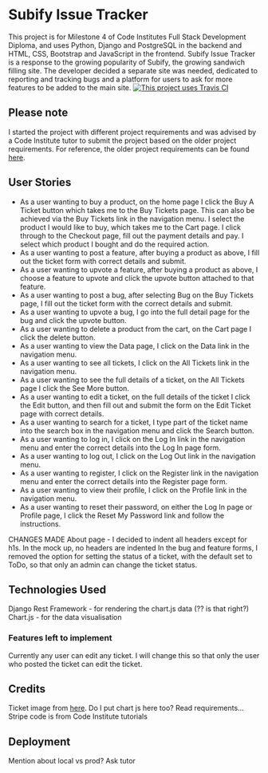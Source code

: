# Subify Issue Tracker
This project is for Milestone 4 of Code Institutes Full Stack Development Diploma, and uses Python, Django and PostgreSQL in the backend and HTML, CSS, Bootstrap and JavaScript in the frontend.
Subify Issue Tracker is a response to the growing popularity of Subify, the growing sandwich filling site. The developer decided a separate site was needed, dedicated to reporting and tracking bugs and a platform for users to ask for more features to be added to the main site.
[![This project uses Travis CI](https://travis-ci.org/jamesahorne/milestone-4.svg?branch=master)](https://travis-ci.org/jamesahorne/milestone-4)

## Please note
I started the project with different project requirements and was advised by a Code Institute tutor to submit the project based on the older project requirements. For reference, the older project requirements can be found [here](https://github.com/jamesahorne/milestone_4/blob/master/project_requirements.md).

## User Stories
- As a user wanting to buy a product, on the home page I click the Buy A Ticket button which takes me to the Buy Tickets page. This can also be achieved via the Buy Tickets link in the navigation menu. I select the product I would like to buy, which takes me to the Cart page. I click through to the Checkout page, fill out the payment details and pay. I select which product I bought and do the required action.
- As a user wanting to post a feature, after buying a product as above, I fill out the ticket form with correct details and submit.
- As a user wanting to upvote a feature, after buying a product as above, I choose a feature to upvote and click the upvote button attached to that feature.
- As a user wanting to post a bug, after selecting Bug on the Buy Tickets page, I fill out the ticket form with the correct details and submit.
- As a user wanting to upvote a bug, I go into the full detail page for the bug and click the upvote button.
- As a user wanting to delete a product from the cart, on the Cart page I click the delete button.
- As a user wanting to view the Data page, I click on the Data link in the navigation menu.
- As a user wanting to see all tickets, I click on the All Tickets link in the navigation menu.
- As a user wanting to see the full details of a ticket, on the All Tickets page I click the See More button.
- As a user wanting to edit a ticket, on the full details of the ticket I click the Edit button, and then fill out and submit the form on the Edit Ticket page with correct details.
- As a user wanting to search for a ticket, I type part of the ticket name into the search box in the navigation menu and click the Search button.
- As a user wanting to log in, I click on the Log In link in the navigation menu and enter the correct details into the Log In page form.
- As a user wanting to log out, I click on the Log Out link in the navigation menu.
- As a user wanting to register, I click on the Register link in the navigation menu and enter the correct details into the Register page form.
- As a user wanting to view their profile, I click on the Profile link in the navigation menu.
- As a user wanting to reset their password, on either the Log In page or Profile page, I click the Reset My Password link and follow the instructions.

CHANGES MADE
About page - I decided to indent all headers except for h1s. In the mock up, no headers are indented
In the bug and feature forms, I removed the option for setting the status of a ticket, with the default set to ToDo, so that only an admin can change the ticket status.

## Technologies Used
Django Rest Framework - for rendering the chart.js data (?? is that right?)
Chart.js - for the data visualisation

### Features left to implement
Currently any user can edit any ticket. I will change this so that only the user who posted the ticket can edit the ticket.


## Credits
Ticket image from [here](https://www.vcw-wrestling.com/site/).
Do I put chart js here too? Read requirements...
Stripe code is from Code Institute tutorials

## Deployment
Mention about local vs prod? Ask tutor
